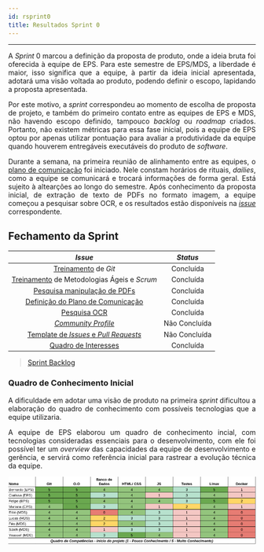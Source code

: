 ```yaml
---
id: rsprint0    
title: Resultados Sprint 0 
---
```


***

<p align="justify">
A <i>Sprint</i> 0 marcou a definição da proposta de produto, onde a ideia bruta foi oferecida à equipe de EPS. Para este semestre de EPS/MDS, a liberdade é maior, isso significa que a equipe, à partir da ideia inicial apresentada, adotará uma visão voltada ao produto, podendo definir o escopo, lapidando a proposta apresentada.</p>
<p align="justify">
Por este motivo, a <i>sprint</i> correspondeu ao momento de escolha de proposta de projeto, e também do primeiro contato entre as equipes de EPS e MDS, não havendo escopo definido, tampouco <i>backlog</i> ou <i>roadmap</i> criados. Portanto, não existem métricas para essa fase inicial, pois a equipe de EPS optou por apenas utilizar pontuação para avaliar a produtividade da equipe quando houverem entregáveis executáveis do produto de <i>software</i>.
</p>
<p align="justify">
Durante a semana, na primeira reunião de alinhamento entre as equipes, o <a href="https://github.com/fga-eps-mds/PDF2Knowledge/issues/3">plano de comunicação</a> foi iniciado. Nele constam horários de rituais, <i>dailies</i>, como a equipe se comunicará e trocará informações de forma geral. Está sujeito à altearções ao longo do semestre.  
Após conhecimento da proposta inicial, de extração de texto de PDFs no formato imagem, a equipe começou a pesquisar sobre OCR, e os resultados estão disponíveis na <a href="https://github.com/fga-eps-mds/PDF2Knowledge/issues/13"><i>issue</i></a> correspondente.
</p>


## Fechamento da Sprint

|     _Issue_      |     _Status_    |
|:--------------:|:---------------:|
|[Treinamento](https://github.com/fga-eps-mds/PDF2Knowledge/issues/2) de _Git_| Concluída |
|[Treinamento](https://github.com/fga-eps-mds/PDF2Knowledge/issues/1) de Metodologias Ágeis e _Scrum_| Concluída |
|[Pesquisa manipulação de PDFs](https://github.com/fga-eps-mds/PDF2Knowledge/issues/14)| Concluída |
|[Definição do Plano de Comunicação](https://github.com/fga-eps-mds/PDF2Knowledge/issues/3)| Concluída |
|[Pesquisa OCR](https://github.com/fga-eps-mds/PDF2Knowledge/issues/13)| Concluída |
|[_Community Profile_](https://github.com/fga-eps-mds/PDF2Knowledge/community) |Não Concluída |
|[Template de _Issues_ e _Pull Requests_](https://github.com/fga-eps-mds/PDF2Knowledge/pull/25)| Não Concluída |
|[Quadro de Interesses](https://github.com/fga-eps-mds/PDF2Knowledge/issues/4)|Concluída|

> [Sprint Backlog](https://github.com/fga-eps-mds/PDF2Knowledge/milestone/1?closed=1)   
 

### Quadro de Conhecimento Inicial     

<p align="justify">
A dificuldade em adotar uma visão de produto na primeira <i>sprint</i> dificultou a elaboração do quadro de conhecimento com possíveis tecnologias que a equipe utilizaria.</p>
<p align="justify">
A equipe de EPS elaborou um quadro de conhecimento incial, com tecnologias consideradas essenciais para o desenvolvimento, com ele foi possível ter um <i>overview</i> das capacidades da equipe de desenvolvimento e gerência, e servirá como referência inicial para rastrear a evolução técnica da equipe. 
</p>

![Quadro Conhecimento 0](assets/Quadro-Conhecimento(0).png "Sprint 0 - Quadro de Conhecimento")
